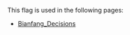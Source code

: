 This flag is used in the following pages:
 - [Bianfang_Decisions](../decisions/Bianfang_Decisions.md)
